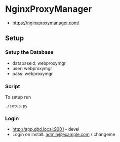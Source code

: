 # NginxProxyManager

  * https://nginxproxymanager.com/


## Setup


### Setup the Database

  * databaseid: webproxymgr
  * user: webproxymgr
  * pass: webproxymgr


### Script

To setup run
```
./setup.py
```


### Login

  * http://app.gbd.local:9001 - devel
  * Login on install: admin@example.com / changeme
